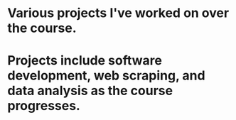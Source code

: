 # Various projects I've worked on over the course.
# Projects include software development, web scraping, and data analysis as the course progresses.
